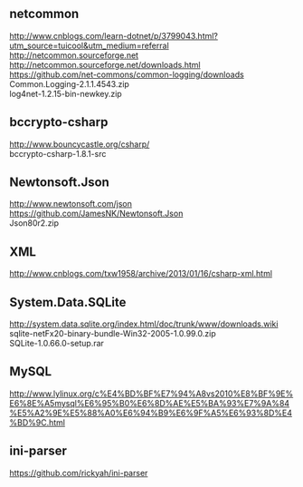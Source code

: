 ## netcommon  
http://www.cnblogs.com/learn-dotnet/p/3799043.html?utm_source=tuicool&utm_medium=referral  
http://netcommon.sourceforge.net  
http://netcommon.sourceforge.net/downloads.html  
https://github.com/net-commons/common-logging/downloads  
Common.Logging-2.1.1.4543.zip  
log4net-1.2.15-bin-newkey.zip  

## bccrypto-csharp  
http://www.bouncycastle.org/csharp/  
bccrypto-csharp-1.8.1-src  

## Newtonsoft.Json  
http://www.newtonsoft.com/json  
https://github.com/JamesNK/Newtonsoft.Json  
Json80r2.zip  

## XML  
http://www.cnblogs.com/txw1958/archive/2013/01/16/csharp-xml.html  

## System.Data.SQLite  
http://system.data.sqlite.org/index.html/doc/trunk/www/downloads.wiki  
sqlite-netFx20-binary-bundle-Win32-2005-1.0.99.0.zip  
SQLite-1.0.66.0-setup.rar  

## MySQL  
http://www.lylinux.org/c%E4%BD%BF%E7%94%A8vs2010%E8%BF%9E%E6%8E%A5mysql%E6%95%B0%E6%8D%AE%E5%BA%93%E7%9A%84%E5%A2%9E%E5%88%A0%E6%94%B9%E6%9F%A5%E6%93%8D%E4%BD%9C.html  

## ini-parser  
https://github.com/rickyah/ini-parser  
